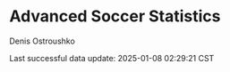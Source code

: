 # Advanced Soccer Statistics
Denis Ostroushko

<!-- gfm -->

Last successful data update: 2025-01-08 02:29:21 CST
